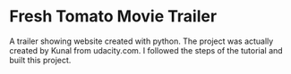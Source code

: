 # Fresh Tomato Movie Trailer

A trailer showing website created with python. The project was actually created by Kunal from udacity.com. I followed the steps of the tutorial and built this project.
